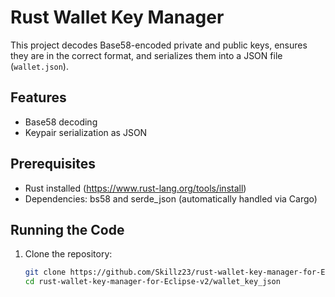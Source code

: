 # Rust Wallet Key Manager

This project decodes Base58-encoded private and public keys, ensures they are in the correct format, and serializes them into a JSON file (`wallet.json`).

## Features

- Base58 decoding
- Keypair serialization as JSON

## Prerequisites

- Rust installed (https://www.rust-lang.org/tools/install)
- Dependencies: bs58 and serde_json (automatically handled via Cargo)

## Running the Code

1. Clone the repository:

   ```bash
   git clone https://github.com/Skillz23/rust-wallet-key-manager-for-Eclipse-v2.git
   cd rust-wallet-key-manager-for-Eclipse-v2/wallet_key_json

